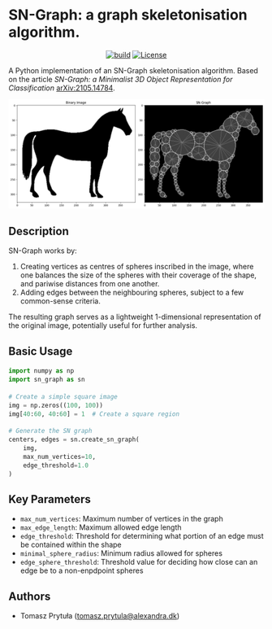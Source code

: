 # SN-Graph: a graph skeletonisation algorithm.



<div align="center">

[![build](https://github.com/alexandrainst/sn-graph/actions/workflows/build-and-test.yml/badge.svg)](https://github.com/alexandrainst/sn-graph/actions/workflows/build-and-test.yml)
[![License](https://img.shields.io/github/license/alexandrainst/sn-graph)](https://github.com/alexandrainst/sn-graph/blob/main/LICENSE)

</div>




A Python implementation of an SN-Graph skeletonisation algorithm. Based on the article *SN-Graph: a Minimalist 3D Object Representation for Classification* [arXiv:2105.14784](https://arxiv.org/abs/2105.14784).




![Example of a binary image and the skeletal graph](/assets/horse_graph.png "SN-graph generated out of an scikit-image's horse image.")

## Description

SN-Graph works by:

1. Creating vertices as centres of spheres inscribed in the image, where one balances the size of the spheres with their coverage of the shape, and pariwise distances from one another.
3. Adding edges between the neighbouring spheres, subject to a few common-sense criteria.

The resulting graph serves as a lightweight 1-dimensional representation of the original image, potentially useful for further analysis.

## Basic Usage

```python
import numpy as np
import sn_graph as sn

# Create a simple square image
img = np.zeros((100, 100))
img[40:60, 40:60] = 1  # Create a square region

# Generate the SN graph
centers, edges = sn.create_sn_graph(
    img,
    max_num_vertices=10,
    edge_threshold=1.0
)

```

## Key Parameters

- `max_num_vertices`: Maximum number of vertices in the graph
- `max_edge_length`: Maximum allowed edge length
- `edge_threshold`: Threshold for determining what portion of an edge must be contained within the shape
- `minimal_sphere_radius`: Minimum radius allowed for spheres
- `edge_sphere_threshold`: Threshold value for deciding how close can an edge be to a non-enpdpoint spheres

## Authors
- Tomasz Prytuła (<tomasz.prytula@alexandra.dk>)
